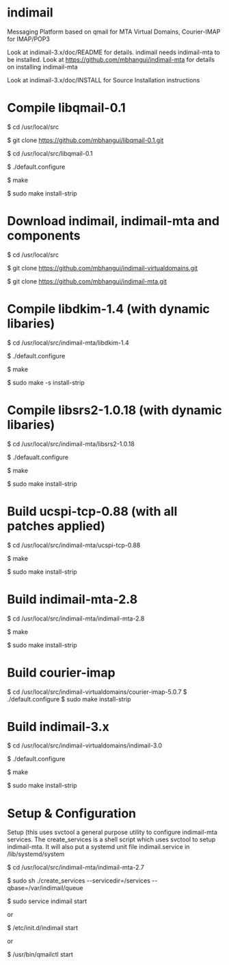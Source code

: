 # indimail
Messaging Platform based on qmail for MTA Virtual Domains, Courier-IMAP for IMAP/POP3

Look at indimail-3.x/doc/README for details. indimail needs indimail-mta to be installed. Look at 
https://github.com/mbhangui/indimail-mta
for details on installing indimail-mta

Look at indimail-3.x/doc/INSTALL for Source Installation instructions

# Compile libqmail-0.1

 $ cd /usr/local/src
 
 $ git clone https://github.com/mbhangui/libqmail-0.1.git
 
 $ cd /usr/local/src/libqmail-0.1
 
 $ ./default.configure
 
 $ make
 
 $ sudo make install-strip
   
# Download indimail, indimail-mta and components

 $ cd /usr/local/src

 $ git clone https://github.com/mbhangui/indimail-virtualdomains.git

 $ git clone https://github.com/mbhangui/indimail-mta.git

# Compile libdkim-1.4 (with dynamic libaries)

 $ cd /usr/local/src/indimail-mta/libdkim-1.4
 
 $ ./default.configure
 
 $ make
 
 $ sudo make -s install-strip

# Compile libsrs2-1.0.18 (with dynamic libaries)

 $ cd /usr/local/src/indimail-mta/libsrs2-1.0.18
 
 $ ./defaualt.configure
 
 $ make
 
 $ sudo make install-strip
 

# Build ucspi-tcp-0.88 (with all patches applied)

 $ cd /usr/local/src/indimail-mta/ucspi-tcp-0.88
 
 $ make
 
 $ sudo make install-strip
  
# Build indimail-mta-2.8

 $ cd /usr/local/src/indimail-mta/indimail-mta-2.8
 
 $ make
 
 $ sudo make install-strip

# Build courier-imap
 $ cd /usr/local/src/indimail-virtualdomains/courier-imap-5.0.7
 $ ./default.configure
 $ sudo make install-strip

# Build indimail-3.x

 $ cd /usr/local/src/indimail-virtualdomains/indimail-3.0

 $ ./default.configure

 $ make

 $ sudo make install-strip

# Setup & Configuration

 Setup (this uses svctool a general purpose utility to configure indimail-mta
 services. The create_services is a shell script which uses svctool to setup
 indimail-mta. It will also put a systemd unit file indimail.service in
 /lib/systemd/system

 $ cd /usr/local/src/indimail-mta/indimail-mta-2.7
 
 $ sudo sh ./create_services --servicedir=/services --qbase=/var/indimail/queue

 $ sudo service indimail start
 
 or
     
 $ /etc/init.d/indimail start
 
 or
 
 $ /usr/bin/qmailctl start
